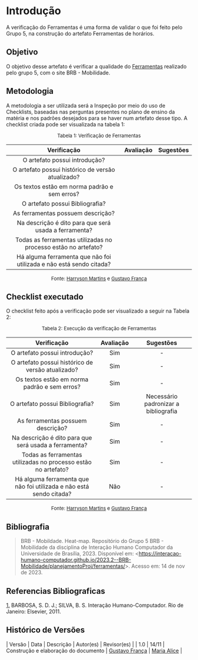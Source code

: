 # Introdução 

A verificação do Ferramentas é uma forma de validar o que foi feito pelo Grupo 5, na construção do artefato Ferramentas de horários.

## Objetivo

O objetivo desse artefato é verificar a qualidade do [Ferramentas](https://interacao-humano-computador.github.io/2023.2--BRB-Mobilidade/planejamentoProj/ferramentas/t/) realizado pelo grupo 5, com o site BRB - Mobilidade.

## Metodologia

A metodologia a ser utilizada será a Inspeção por meio do uso de Checklists, baseadas nas perguntas presentes no plano de ensino da matéria e nos padrões desejados para se haver num artefato desse tipo. A checklist criada pode ser visualizada na tabela 1:

<center>

<font size="2"><p style="text-align: center">Tabela 1: Verificação de Ferramentas</p></font>

| Verificação | Avaliação | Sugestões |
|:--------:|:--------:|:--------:|
|O artefato possui introdução?|          |          |
|O artefato possui histórico de versão atualizado?|          |          |
|Os textos estão em norma padrão e sem erros?|          |          |
|O artefato possui Bibliografia?|          |          |
|As ferramentas possuem descrição?|          |          |
|Na descrição é dito para que será usada a ferramenta?|          |          |
|Todas as ferramentas utilizadas no processo estão no artefato?|          |          |
|Há alguma ferramenta que não foi utilizada e não está sendo citada?|          |          |

<font size="2"><p style="text-align: center">Fonte: [Harryson Martins](https://github.com/harry-cmartin) e [Gustavo França](https://github.com/gustavofbs) </p></font>

</center>

## Checklist executado

O checklist feito após a verificação pode ser visualizado a seguir na Tabela 2:

<center>

<font size="2"><p style="text-align: center">Tabela 2: Execução da verificação de Ferramentas</p></font>

| Verificação | Avaliação | Sugestões |
|:--------:|:--------:|:--------:|
|O artefato possui introdução?|     Sim     |    -      |
|O artefato possui histórico de versão atualizado?|  Sim        |    -      |
|Os textos estão em norma padrão e sem erros?|  Sim        |    -      |
|O artefato possui Bibliografia?|  Sim        |  Necessário padronizar a bibliografia     |
|As ferramentas possuem descrição?|  Sim        |    -      |
|Na descrição é dito para que será usada a ferramenta?|  Sim        |    -      |
|Todas as ferramentas utilizadas no processo estão no artefato?|  Sim        |    -      |
|Há alguma ferramenta que não foi utilizada e não está sendo citada?|  Não        |    -      |

<font size="2"><p style="text-align: center">Fonte: [Harryson Martins](https://github.com/harry-cmartin) e [Gustavo França](https://github.com/gustavofbs) </p></font>

</center>

## Bibliografia 

> BRB - Mobildade. Heat-map. Repositório do Grupo 5 BRB - Mobilidade da disciplina de Interação Humano Computador da Universidade de Brasília, 2023. Disponível em: <<https://interacao-humano-computador.github.io/2023.2--BRB-Mobilidade/planejamentoProj/ferramentas/>>. Acesso em: 14 de nov de 2023.

## Referencias Bibliograficas

<a id="FRM3" href="#anchor_1">1.</a> BARBOSA, S. D. J.; SILVA, B. S. Interação Humano-Computador. Rio de Janeiro: Elsevier, 2011.

## Histórico de Versões


| Versão | Data | Descrição | Autor(es) | Revisor(es) |
| 1.0 | 14/11 | Construção e elaboração do documento | [Gustavo França](https://github.com/gustavofbs) | [Maria Alice](https://github.com/Maliz30) |